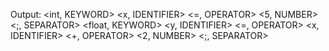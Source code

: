 Output:
<int, KEYWORD>
<x, IDENTIFIER>
<=, OPERATOR>
<5, NUMBER>
<;, SEPARATOR>
<float, KEYWORD>
<y, IDENTIFIER>
<=, OPERATOR>
<x, IDENTIFIER>
<+, OPERATOR>
<2, NUMBER>
<;, SEPARATOR>

